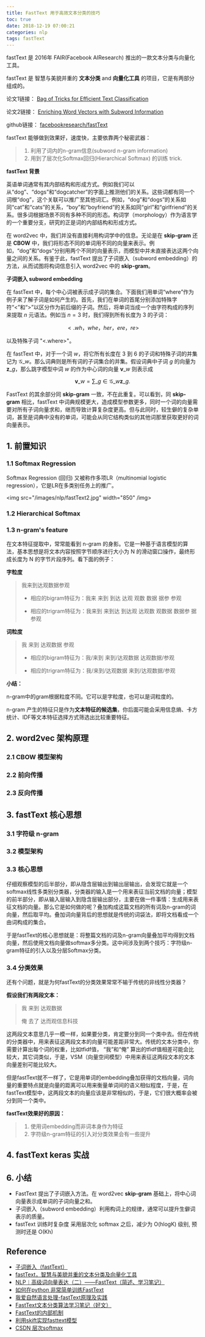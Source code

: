 ```yaml
---
title: FastText 用于高效文本分类的技巧
toc: true
date: 2018-12-19 07:00:21
categories: nlp
tags: fastText
---
```


fastText 是 2016年 FAIR(Facebook AIResearch) 推出的一款文本分类与向量化工具。

fastText 是 智慧与美貌并重的 **文本分类** and **向量化工具** 的项目，它是有两部分组成的。 

论文1链接： [Bag of Tricks for Efficient Text Classification](https://arxiv.org/abs/1607.01759)

论文2链接： [Enriching Word Vectors with Subword Information](https://arxiv.org/abs/1607.01759)

<!-- more -->

github链接： [facebookresearch/fastText](https://github.com/facebookresearch/fastText)

fastText 能够做到效果好，速度快，主要依靠两个秘密武器：

> 1. 利用了词内的n-gram信息(subword n-gram information)
> 2. 用到了层次化Softmax回归(Hierarchical Softmax) 的训练 trick.

**fastText 背景**

英语单词通常有其内部结构和形成方式。例如我们可以从“dog”、“dogs”和“dogcatcher”的字面上推测他们的关系。这些词都有同一个词根“dog”，这个关联可以推广至其他词汇。例如，“dog”和“dogs”的关系如同“cat”和“cats”的关系，“boy”和“boyfriend”的关系如同“girl”和“girlfriend”的关系。很多词根据场景不同有多种不同的形态。构词学（morphology）作为语言学的一个重要分支，研究的正是词的内部结构和形成方式。

在 word2vec 中，我们并没有直接利用构词学中的信息。无论是在 **skip-gram** 还是 **CBOW** 中，我们将形态不同的单词用不同的向量来表示。例如，“dog”和“dogs”分别用两个不同的向量表示，而模型中并未直接表达这两个向量之间的关系。有鉴于此，fastText 提出了子词嵌入（subword embedding）的方法，从而试图将构词信息引入 word2vec 中的 **skip-gram**。

**子词嵌入 subword embedding**

在 fastText 中，每个中心词被表示成子词的集合。下面我们用单词“where”作为例子来了解子词是如何产生的。首先，我们在单词的首尾分别添加特殊字符“<”和“>”以区分作为前后缀的子词。然后，将单词当成一个由字符构成的序列来提取 $n$ 元语法。例如当 $n=3$ 时，我们得到所有长度为 3 的子词：

$$<.wh ， whe ， her ， ere ， re>$$

以及特殊子词 "<.where>"。

在 fastText 中，对于一个词 $w$，将它所有长度在 3 到 6 的子词和特殊子词的并集记为 $\mathcal{G}\_w$。那么词典则是所有词的子词集合的并集。假设词典中子词 $g$ 的向量为 $\boldsymbol{z}\_g$，那么跳字模型中词 $w$ 的作为中心词的向量 $\boldsymbol{v}\_w$ 则表示成

$$
\boldsymbol{v}\_w = \sum\_{g\in\mathcal{G}\_w} \boldsymbol{z}\_g.
$$

FastText 的其余部分同 **skip-gram** 一致，不在此重复。可以看到，同 **skip-gram** 相比，fastText 中词典规模更大，造成模型参数更多，同时一个词的向量需要对所有子词向量求和，继而导致计算复杂度更高。但与此同时，较生僻的复杂单词，甚至是词典中没有的单词，可能会从同它结构类似的其他词那里获取更好的词向量表示。

## 1. 前置知识

### 1.1 Softmax Regression

Softmax Regression (回归) 又被称作多项LR（multinomial logistic regression），它是LR在多类别任务上的推广。

<img src="/images/nlp/fastText2.jpg" width="850" /img>

### 1.2 Hierarchical Softmax

### 1.3 n-gram's feature

在文本特征提取中，常常能看到 n-gram 的身影。它是一种基于语言模型的算法，基本思想是将文本内容按照字节顺序进行大小为 N 的滑动窗口操作，最终形成长度为 N 的字节片段序列。看下面的例子：

**字粒度**

> 我来到达观数据参观
>
> - 相应的bigram特征为：我来 来到 到达 达观 观数 数据 据参 参观
>
> - 相应的trigram特征为：我来到 来到达 到达观 达观数 观数据 数据参 据参观

**词粒度**

> 我 来到 达观数据 参观
> 
> - 相应的bigram特征为：我/来到 来到/达观数据 达观数据/参观
> 
> - 相应的trigram特征为：我/来到/达观数据 来到/达观数据/参观 

**小结：**

n-gram中的gram根据粒度不同。它可以是字粒度，也可以是词粒度的。

n-gram 产生的特征只是作为**文本特征的候选集**，你后面可能会采用信息熵、卡方统计、IDF等文本特征选择方式筛选出比较重要特征。

## 2. word2vec 架构原理

### 2.1 CBOW 模型架构

### 2.2 前向传播

### 2.3 反向传播

## 3. fastText 核心思想

### 3.1 字符级 n-gram

### 3.2 模型架构

### 3.3 核心思想

仔细观察模型的后半部分，即从隐含层输出到输出层输出，会发现它就是一个softmax线性多类别分类器，分类器的输入是一个用来表征当前文档的向量；模型的前半部分，即从输入层输入到隐含层输出部分，主要在做一件事情：生成用来表征文档的向量。那么它是如何做的呢？叠加构成这篇文档的所有词及n-gram的词向量，然后取平均。叠加词向量背后的思想就是传统的词袋法，即将文档看成一个由词构成的集合。

于是fastText的核心思想就是：将整篇文档的词及n-gram向量叠加平均得到文档向量，然后使用文档向量做softmax多分类。这中间涉及到两个技巧：字符级n-gram特征的引入以及分层Softmax分类。

### 3.4 分类效果

还有个问题，就是为何fastText的分类效果常常不输于传统的非线性分类器？

**假设我们有两段文本：**

> 我 来到 达观数据
>
> 俺 去了 达而观信息科技

这两段文本意思几乎一模一样，如果要分类，肯定要分到同一个类中去。但在传统的分类器中，用来表征这两段文本的向量可能差距非常大。传统的文本分类中，你需要计算出每个词的权重，比如tfidf值， “我”和“俺” 算出的tfidf值相差可能会比较大，其它词类似，于是，VSM（向量空间模型）中用来表征这两段文本的文本向量差别可能比较大。

但是fastText就不一样了，它是用单词的embedding叠加获得的文档向量，词向量的重要特点就是向量的距离可以用来衡量单词间的语义相似程度，于是，在fastText模型中，这两段文本的向量应该是非常相似的，于是，它们很大概率会被分到同一个类中。

**fastText效果好的原因：**

> 1. 使用词embedding而非词本身作为特征
> 2. 字符级n-gram特征的引入对分类效果会有一些提升 

## 4. fastText keras 实战

## 6. 小结

- FastText 提出了子词嵌入方法。在 word2vec **skip-gram** 基础上，将中心词向量表示成单词的子词向量之和。
- 子词嵌入（subword embedding）利用构词上的规律，通常可以提升生僻词表示的质量。
- fastText 训练时复杂度 采用层次化 softmax 之后，减少为 O(hlogK) 级别, 预测时还是 O(Kh) 

## Reference

- [子词嵌入（fastText）][1]
- [fastText，智慧与美貌并重的文本分类及向量化工具][2]
- [NLP︱高级词向量表达（二）——FastText（简述、学习笔记）][3]
- [如何在python 非常简单训练FastText][4]
- [我爱自然语言处理-fastText原理及实践][5]
- [FastText文本分类算法学习笔记（好文）][10]
- [FastText的内部机制][11]
- [利用skift实现fasttext模型][12]
- [CSDN 层次softmax][13]


[1]: https://zh.gluon.ai/chapter_natural-language-processing/fasttext.html
[2]: https://www.jiqizhixin.com/articles/2018-06-05-3
[3]: https://blog.csdn.net/sinat_26917383/article/details/54850933
[4]: https://blog.csdn.net/sinat_26917383/article/details/83041424
[5]: http://www.52nlp.cn/fasttext
[6]: http://www.52nlp.cn/ai-challenger-2018-进行时
[7]: http://www.52nlp.cn/ai-challenger-2018-细粒度用户评论情感分析-fasttext-baseline
[8]: http://www.52nlp.cn/ai-challenger-2018-文本挖掘类竞赛相关解决方案及代码汇总
[9]: http://www.52nlp.cn/qa问答系统中的深度学习技术实现
[10]: https://www.jianshu.com/p/2acc49549af6
[11]: https://blog.csdn.net/fendouaini/article/details/81086575
[12]: https://blog.csdn.net/joleoy/article/details/84987230
[13]: https://blog.csdn.net/sxllllwd/article/details/81914447
